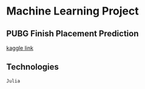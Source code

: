 # Machine Learning Project

## PUBG Finish Placement Prediction

[kaggle link](https://www.kaggle.com/competitions/pubg-finish-placement-prediction/overview)

## Technologies

`Julia`
